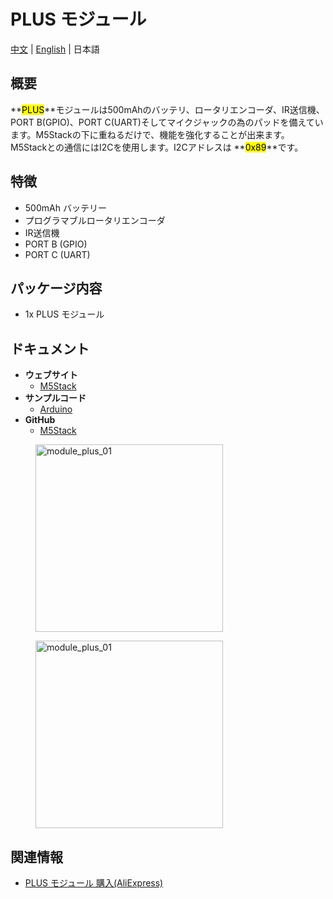 # PLUS モジュール

[中文](zh_CN/product_documents/modules/module_plus) | [English](en/product_documents/modules/module_plus) | 日本語

## 概要

**<mark>PLUS</mark>**モジュールは500mAhのバッテリ、ロータリエンコーダ、IR送信機、PORT B(GPIO)、PORT C(UART)そしてマイクジャックの為のパッドを備えています。M5Stackの下に重ねるだけで、機能を強化することが出来ます。M5Stackとの通信にはI2Cを使用します。I2Cアドレスは **<mark>0x89</mark>**です。

## 特徴

- 500mAh バッテリー
- プログラマブルロータリエンコーダ
- IR送信機
- PORT B (GPIO)
- PORT C (UART)

## パッケージ内容

- 1x PLUS モジュール

## ドキュメント

- **ウェブサイト**
  - [M5Stack](https://m5stack.com)
- **サンプルコード**
  - [Arduino](https://github.com/m5stack/M5Stack/tree/master/examples/Modules/Plus)
- **GitHub**
  - [M5Stack](https://github.com/m5stack/M5Stack)

<figure>
    <img src="assets/img/product_pics/modules/module_plus_1.png" alt="module_plus_01" height="300px" width="300px">
</figure>
<figure>
    <img src="assets/img/product_pics/modules/module_plus_2.png" alt="module_plus_01" height="300px" width="300px">
</figure>

## 関連情報

- [PLUS モジュール 購入(AliExpress)](https://www.aliexpress.com/store/product/M5Stack-MEGA328P-500-mah-ISP-Ir-UART-GPIO/3226069_32949278724.html)
